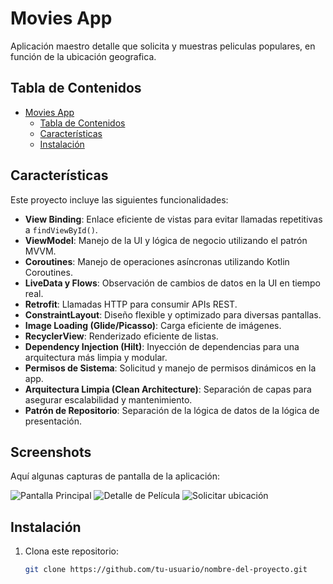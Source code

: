 # Movies App

Aplicación maestro detalle que solicita y muestras peliculas populares, en función de la ubicación geografica.

## Tabla de Contenidos

- [Movies App](#movies-app)
    - [Tabla de Contenidos](#tabla-de-contenidos)
    - [Características](#características)
    - [Instalación](#instalación)

## Características

Este proyecto incluye las siguientes funcionalidades:

- **View Binding**: Enlace eficiente de vistas para evitar llamadas repetitivas a `findViewById()`.
- **ViewModel**: Manejo de la UI y lógica de negocio utilizando el patrón MVVM.
- **Coroutines**: Manejo de operaciones asíncronas utilizando Kotlin Coroutines.
- **LiveData y Flows**: Observación de cambios de datos en la UI en tiempo real.
- **Retrofit**: Llamadas HTTP para consumir APIs REST.
- **ConstraintLayout**: Diseño flexible y optimizado para diversas pantallas.
- **Image Loading (Glide/Picasso)**: Carga eficiente de imágenes.
- **RecyclerView**: Renderizado eficiente de listas.
- **Dependency Injection (Hilt)**: Inyección de dependencias para una arquitectura más limpia y modular.
- **Permisos de Sistema**: Solicitud y manejo de permisos dinámicos en la app.
- **Arquitectura Limpia (Clean Architecture)**: Separación de capas para asegurar escalabilidad y mantenimiento.
- **Patrón de Repositorio**: Separación de la lógica de datos de la lógica de presentación.
## Screenshots

Aquí algunas capturas de pantalla de la aplicación:

![Pantalla Principal](./screenshots/main_screen.jpg)
![Detalle de Película](./screenshots/detail_screen.jpg)
![Solicitar ubicación](./screenshots/detail_screen.jpg)

## Instalación

1. Clona este repositorio:
   ```bash
   git clone https://github.com/tu-usuario/nombre-del-proyecto.git
